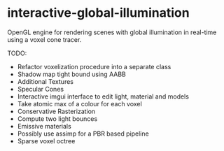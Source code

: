 # interactive-global-illumination
OpenGL engine for rendering scenes with global illumination in real-time using a voxel cone tracer.

TODO:
* Refactor voxelization procedure into a separate class
* Shadow map tight bound using AABB
* Additional Textures
* Specular Cones
* Interactive imgui interface to edit light, material and models
* Take atomic max of a colour for each voxel
* Conservative Rasterization
* Compute two light bounces
* Emissive materials
* Possibly use assimp for a PBR based pipeline
* Sparse voxel octree

